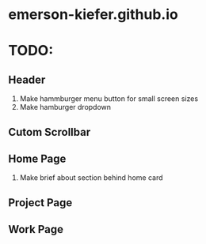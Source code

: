 # emerson-kiefer.github.io

# TODO:

## Header
1. Make hammburger menu button for small screen sizes
2. Make hamburger dropdown

## Cutom Scrollbar

## Home Page
1. Make brief about section behind home card

## Project Page

## Work Page